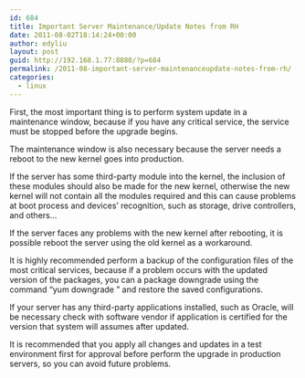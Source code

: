 ```yaml
---
id: 684
title: Important Server Maintenance/Update Notes from RH
date: 2011-08-02T18:14:24+00:00
author: edyliu
layout: post
guid: http://192.168.1.77:8880/?p=684
permalink: /2011-08-important-server-maintenanceupdate-notes-from-rh/
categories:
  - linux
---
```

First, the most important thing is to perform system update in a maintenance window, because if you have any critical service, the service must be stopped before the upgrade begins.

The maintenance window is also necessary because the server needs a reboot to the new kernel goes into production.

If the server has some third-party module into the kernel, the inclusion of these modules should also be made for the new kernel, otherwise the new kernel will not contain all the modules required and this can cause problems at boot process and devices&#8217; recognition, such as storage, drive controllers, and others&#8230;
  
<!--more-->


  
If the server faces any problems with the new kernel after rebooting, it is possible reboot the server using the old kernel as a workaround.

It is highly recommended perform a backup of the configuration files of the most critical services, because if a problem occurs with the updated version of the packages, you can a package downgrade using the command &#8220;yum downgrade <packagename>&#8221; and restore the saved configurations.

If your server has any third-party applications installed, such as Oracle, will be necessary check with software vendor if application is certified for the version that system will assumes after updated.

It is recommended that you apply all changes and updates in a test environment first for approval before perform the upgrade in production servers, so you can avoid future problems.